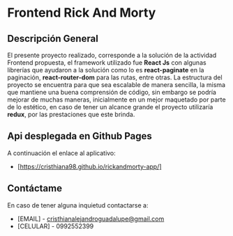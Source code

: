 # Frontend Rick And Morty
## Descripción General
El presente proyecto realizado, corresponde a la solución de la actividad Frontend propuesta, el framework utilizado fue **React Js** con algunas librerías que ayudaron a la solución como lo es **react-paginate** en la paginación, **react-router-dom** para las rutas, entre otras.
La estructura del proyecto se encuentra para que sea escalable de manera sencilla, la misma que mantiene una buena comprensión de código, sin embargo se podría mejorar de muchas maneras, inicialmente en un mejor maquetado por parte de lo estético, en caso de tener un alcance grande el proyecto utilizaría **redux**, por las prestaciones que este brinda.
## Api desplegada en Github Pages
A continuación el enlace al aplicativo:
- [https://cristhiana98.github.io/rickandmorty-app/] 

## Contáctame
En caso de tener alguna inquietud contactarse a:
- [EMAIL] - cristhianalejandroguadalupe@gmail.com
- [CELULAR] - 0992552399